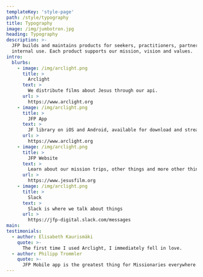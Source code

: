 ```yaml
---
templateKey: 'style-page'
path: /style/typography
title: Typography
image: /img/jumbotron.jpg
heading: Typography
description: >-
  JFP builds and maintains products for seekers, practitioners, partners, and
  internal use. Each product supports our mission, vision and values.
intro:
  blurbs:
    - image: /img/arclight.png
      title: >
        Arclight
      text: >
        We distribute films about Jesus through our api.
      url: >
        https://www.arclight.org
    - image: /img/arclight.png
      title: >
        JFP App
      text: >
        JF library on iOS and Android, available for download and streaming.
      url: >
        https://www.arclight.org
    - image: /img/arclight.png
      title: >
        JFP Website
      text: >
        Learn about our mission trips, other things and more other things.
      url: >
        https://www.jesusfilm.org
    - image: /img/arclight.png
      title: >
        Slack
      text: >
        Slack is where we talk about things
      url: >
        https://jfp-digital.slack.com/messages
main:
testimonials:
  - author: Elisabeth Kaurismäki
    quote: >-
      The first time I used Arclight, I immediately fell in love.
  - author: Philipp Trommler
    quote: >-
      JFP Mobile app is the greatest thing for Missionaries everywhere. Every tongue, every nation.
---
```

